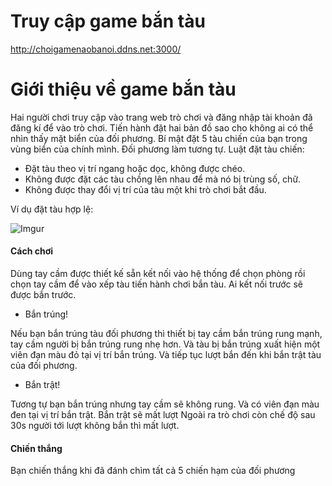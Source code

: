 # Truy cập game bắn tàu
http://choigamenaobanoi.ddns.net:3000/

# Giới thiệu về game bắn tàu
Hai người chơi truy cập vào trang web trò chơi và đăng nhập tài khoản đã đăng kí để vào trò chơi. Tiến hành đặt hai bản đồ sao cho không ai có thể nhìn thấy mặt biển của đối phương. Bí mật đặt 5 tàu chiến của bạn trong vùng biển của chính mình. Đối phương làm tương tự.
Luật đặt tàu chiến:
* Đặt tàu theo vị trí ngang hoặc dọc, không được chéo.
* Không được đặt các tàu chồng lên nhau để mà nó bị trùng số, chữ.
* Không được thay đổi vị trí của tàu một khi trò chơi bắt đầu.

Ví dụ đặt tàu hợp lệ:
 
![Imgur](https://i.imgur.com/7zUZIcb.png)

#### Cách chơi
Dùng tay cầm được thiết kế sẵn kết nối vào hệ thống để chọn phòng rồi chọn tay cầm để vào xếp tàu tiến hành chơi bắn tàu. Ai kết nối trước sẽ được bắn trước. 
* Bắn trúng!

Nếu bạn bắn trúng tàu đối phương thì thiết bị tay cầm bắn trúng rung mạnh, tay cầm người bị bắn trúng rung nhẹ hơn. Và tàu bị bắn trúng xuất hiện một viên đạn màu đỏ tại vị trí bắn trúng. Và tiếp tục lượt bắn đến khi bắn trật tàu của đối phương.
* Bắn trật!

Tương tự bạn bắn trúng nhưng tay cầm sẽ không rung. Và có viên đạn màu đen tại vị trí bắn trật. Bắn trật sẽ mất lượt
Ngoài ra trò chơi còn chế độ sau 30s người tới lượt không bắn thì mất lượt. 

#### Chiến thắng
Bạn chiến thắng khi đã đánh chìm tất cả 5 chiến hạm của đối phương

